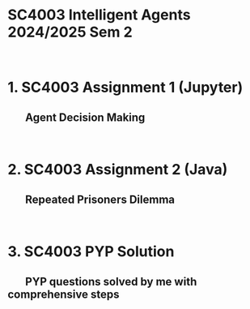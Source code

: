 # SC4003 Intelligent Agents 2024/2025 Sem 2
<br>

# 1. SC4003 Assignment 1 (Jupyter)
## $~~~~~~$ Agent Decision Making   
<br>  

# 2. SC4003 Assignment 2 (Java)
## $~~~~~~$ Repeated Prisoners Dilemma
<br>

# 3. SC4003 PYP Solution
## $~~~~~~$ PYP questions solved by me with comprehensive steps
